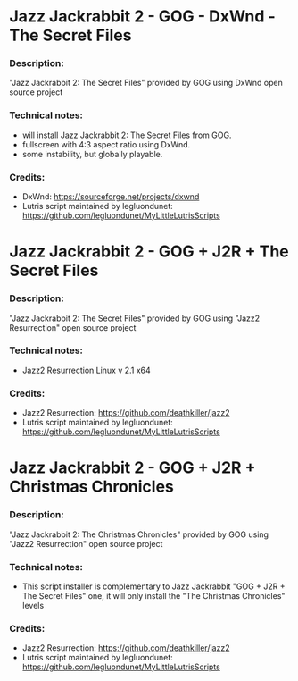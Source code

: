 # Jazz Jackrabbit 2 - GOG - DxWnd - The Secret Files
### Description:
"Jazz Jackrabbit 2: The Secret Files" provided by GOG using DxWnd open source project
### Technical notes:
- will install Jazz Jackrabbit 2: The Secret Files  from GOG.
- fullscreen with 4:3 aspect ratio using DxWnd.
- some instability, but globally playable.
### Credits:
- DxWnd: https://sourceforge.net/projects/dxwnd
- Lutris script maintained by legluondunet: https://github.com/legluondunet/MyLittleLutrisScripts

# Jazz Jackrabbit 2 - GOG + J2R + The Secret Files
### Description:
"Jazz Jackrabbit 2: The Secret Files" provided by GOG using "Jazz2 Resurrection" open source project
### Technical notes:
- Jazz2 Resurrection Linux v 2.1 x64
### Credits:
- Jazz2 Resurrection: https://github.com/deathkiller/jazz2
- Lutris script maintained by legluondunet: https://github.com/legluondunet/MyLittleLutrisScripts

# Jazz Jackrabbit 2 - GOG + J2R + Christmas Chronicles
### Description:
"Jazz Jackrabbit 2: The Christmas Chronicles" provided by GOG using "Jazz2 Resurrection" open source project
### Technical notes:
-  This script installer is complementary to Jazz Jackrabbit "GOG + J2R + The Secret Files" one, it will only install the "The Christmas Chronicles" levels
### Credits:
- Jazz2 Resurrection: https://github.com/deathkiller/jazz2
- Lutris script maintained by legluondunet: https://github.com/legluondunet/MyLittleLutrisScripts

